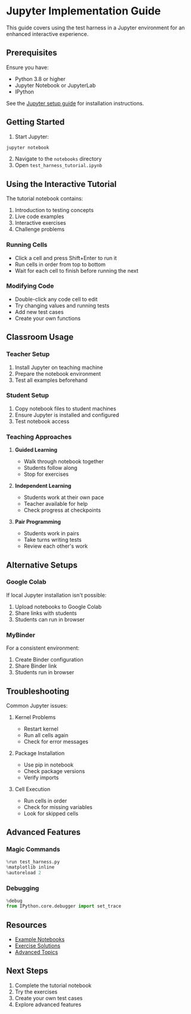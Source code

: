 # Jupyter Implementation Guide

This guide covers using the test harness in a Jupyter environment for an enhanced interactive experience.

## Prerequisites

Ensure you have:
- Python 3.8 or higher
- Jupyter Notebook or JupyterLab
- IPython

See the [Jupyter setup guide](jupyter_setup.md) for installation instructions.

## Getting Started

1. Start Jupyter:
```bash
jupyter notebook
```

2. Navigate to the `notebooks` directory
3. Open `test_harness_tutorial.ipynb`

## Using the Interactive Tutorial

The tutorial notebook contains:
1. Introduction to testing concepts
2. Live code examples
3. Interactive exercises
4. Challenge problems

### Running Cells

- Click a cell and press Shift+Enter to run it
- Run cells in order from top to bottom
- Wait for each cell to finish before running the next

### Modifying Code

- Double-click any code cell to edit
- Try changing values and running tests
- Add new test cases
- Create your own functions

## Classroom Usage

### Teacher Setup
1. Install Jupyter on teaching machine
2. Prepare the notebook environment
3. Test all examples beforehand

### Student Setup
1. Copy notebook files to student machines
2. Ensure Jupyter is installed and configured
3. Test notebook access

### Teaching Approaches

1. **Guided Learning**
   - Walk through notebook together
   - Students follow along
   - Stop for exercises

2. **Independent Learning**
   - Students work at their own pace
   - Teacher available for help
   - Check progress at checkpoints

3. **Pair Programming**
   - Students work in pairs
   - Take turns writing tests
   - Review each other's work

## Alternative Setups

### Google Colab
If local Jupyter installation isn't possible:
1. Upload notebooks to Google Colab
2. Share links with students
3. Students can run in browser

### MyBinder
For a consistent environment:
1. Create Binder configuration
2. Share Binder link
3. Students run in browser

## Troubleshooting

Common Jupyter issues:

1. Kernel Problems
   - Restart kernel
   - Run all cells again
   - Check for error messages

2. Package Installation
   - Use pip in notebook
   - Check package versions
   - Verify imports

3. Cell Execution
   - Run cells in order
   - Check for missing variables
   - Look for skipped cells

## Advanced Features

### Magic Commands
```python
%run test_harness.py
%matplotlib inline
%autoreload 2
```

### Debugging
```python
%debug
from IPython.core.debugger import set_trace
```

## Resources

- [Example Notebooks](../notebooks/)
- [Exercise Solutions](../notebooks/solutions/)
- [Advanced Topics](../notebooks/advanced/)

## Next Steps

1. Complete the tutorial notebook
2. Try the exercises
3. Create your own test cases
4. Explore advanced features